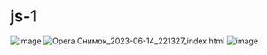 # js-1
![image](https://github.com/lonismyth/js-1/assets/125535946/6a681ee0-41c3-4be1-bef8-a7a7b161194f)
![Opera Снимок_2023-06-14_221327_index html](https://github.com/lonismyth/js-1/assets/125535946/7c907f5c-c32d-4cd7-a4f1-4eaf0d71dba0)
![image](https://github.com/lonismyth/js-1/assets/125535946/4a6e70a2-afaa-4787-87b2-66cbc071d794)
